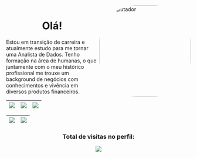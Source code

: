 <img min-width="450px" max-width="150" width="250" align="right" alt="Computador" style="border-radius:100px;" src="https://img.elo7.com.br/product/zoom/3E4A630/adesivos-penelope-charmosa-p-carros-moto-e-decoracoes-20cm-adesivos.jpg">

<h1 align="center">Olá!</h1>
<p>Estou em transição de carreira e atualmente estudo para me tornar uma Analista de Dados. Tenho formação na área de humanas, o que juntamente com o meu histórico profissional me trouxe um background de negócios com conhecimentos e vivência em diversos produtos financeiros.
</p>

| ![](http://github-profile-summary-cards.vercel.app/api/cards/stats?username=RosmariBarros&theme=nord_dark) | ![](http://github-profile-summary-cards.vercel.app/api/cards/repos-per-language?username=RosmariBarros&hide=Html&theme=nord_dark) | ![](http://github-profile-summary-cards.vercel.app/api/cards/most-commit-language?username=RosmariBarros&theme=nord_dark) |
| :-: | :-: | :-: |

| ![](http://github-profile-summary-cards.vercel.app/api/cards/profile-details?username=RosmariBarros&theme=nord_dark) | ![](https://github-readme-streak-stats.herokuapp.com/?user=RosmariBarros&hide_border=true&date_format=M%20j%5B%2C%20Y%5D&background=2D3742&stroke=2D3742&ring=6bbbca&fire=6bbbca&currStreakNum=fff&sideNums=6bbbca&currStreakLabel=6bbbca&sideLabels=fff&dates=fff) |
| :-: | :-: |


  <h3><p align="center">Total de visitas no perfil:</p>
<p align="center">
    <img alingn="center" src="https://profile-counter.glitch.me/RosmariBarros/count.svg"/>
</p>
      
